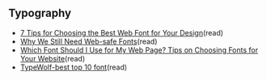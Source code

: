## Typography
- [7 Tips for Choosing the Best Web Font for Your Design](https://designshack.net/articles/typography/7-tips-for-choosing-the-best-web-font-for-your-design/)(read)
- [Why We Still Need Web-safe Fonts](https://www.webfx.com/blog/web-design/why-we-still-need-web-safe-fonts/)(read)
- [Which Font Should I Use for My Web Page? Tips on Choosing Fonts for Your Website](https://www.thesitewizard.com/webdesign/which-fonts-to-use.shtml)(read)
- [TypeWolf-best top 10 font](https://www.typewolf.com/recommendations)(read)
